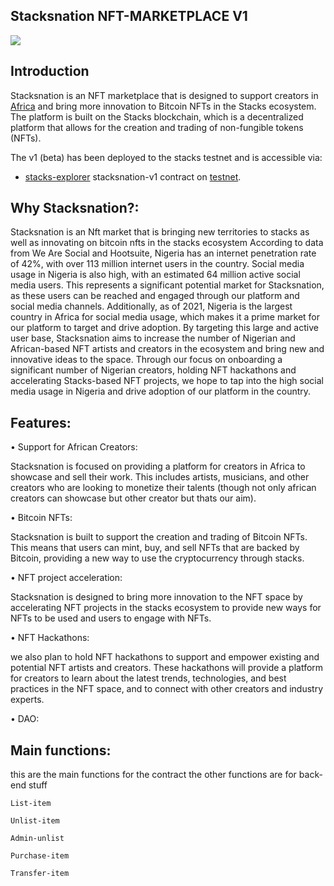 ## Stacksnation NFT-MARKETPLACE V1

![](https://github.com/ABRAHAMEKIO/stacksnation-v1/blob/master/Untitled_Artwork_3.png)

## Introduction
Stacksnation is an NFT marketplace that is designed to support creators in [Africa](https://en.wikipedia.org/wiki/Africa) and bring more innovation to Bitcoin NFTs in the Stacks ecosystem. The platform is built on the Stacks blockchain, which is a decentralized platform that allows for the creation and trading of non-fungible tokens (NFTs).

The v1 (beta) has been deployed to the stacks testnet and is accessible via: 
- [stacks-explorer](https://explorer.stacks.co/txid/0x509a6a0d3d5e819d48a371dba998eecb7f90fe9781c3ce5cbdd97cf2bb9445f3?chain=testnet) stacksnation-v1 contract on [testnet](https://explorer.stacks.co/?chain=testnet).

## Why Stacksnation?:
Stacksnation is an Nft market that is bringing new territories to stacks as well as innovating on bitcoin nfts in the stacks ecosystem
According to data from We Are Social and Hootsuite, Nigeria has an internet penetration rate of 42%, with over 113 million internet users in the country. Social media usage in Nigeria is also high, with an estimated 64 million active social media users. This represents a significant potential market for Stacksnation, as these users can be reached and engaged through our platform and social media channels. Additionally, as of 2021, Nigeria is the largest country in Africa for social media usage, which makes it a prime market for our platform to target and drive adoption.
By targeting this large and active user base, Stacksnation aims to increase the number of Nigerian and African-based NFT artists and creators in the ecosystem and bring new and innovative ideas to the space. Through our focus on onboarding a significant number of Nigerian creators, holding NFT hackathons and accelerating Stacks-based NFT projects, we hope to tap into the high social media usage in Nigeria and drive adoption of our platform in the country.


## Features:

 • Support for African Creators:

 Stacksnation is focused on providing a platform for creators in Africa to showcase and sell their work. This includes artists, musicians, and other creators who are looking to monetize their talents (though not only african creators can showcase but other creator but thats our aim).

• Bitcoin NFTs: 

 Stacksnation is built to support the creation and trading of Bitcoin NFTs. This means that users can mint, buy, and sell NFTs that are backed by Bitcoin, providing a new way to use the cryptocurrency through stacks.

• NFT project acceleration:

 Stacksnation is designed to bring more innovation to the NFT space by accelerating NFT projects in the stacks ecosystem to provide new ways for NFTs to be used and users to engage with NFTs.

• NFT Hackathons:

we also plan to hold NFT hackathons to support and empower existing and potential NFT artists and creators. These hackathons will provide a platform for creators to learn about the latest trends, technologies, and best practices in the NFT space, and to connect with other creators and industry experts.

• DAO: 


## Main functions:
 this are the main functions for the contract the other functions are for back-end stuff
 
`List-item`

`Unlist-item`

`Admin-unlist`

`Purchase-item`

`Transfer-item`
